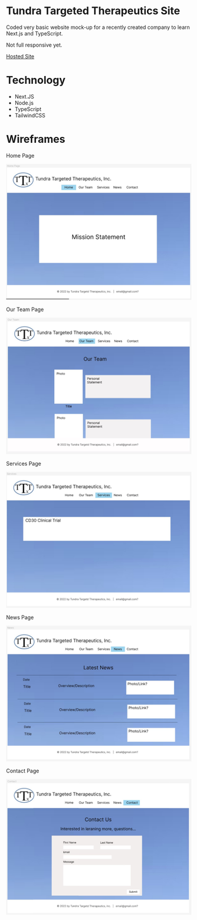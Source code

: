 # Tundra Targeted Therapeutics Site

Coded very basic website mock-up for a recently created company to learn Next.js and TypeScript.

Not full responsive yet.

[Hosted Site](https://ka-mock-up.herokuapp.com/)

# Technology

- Next.JS
- Node.js
- TypeScript
- TailwindCSS

# Wireframes

Home Page

![image](public/images//home-figma.jpg)

Our Team Page

![image](public/images//our-team-figma.jpg)

Services Page

![image](public/images/services-figma.jpg)

News Page

![image](public/images/news-figma.jpg)

Contact Page

![image](public/images/contact-figma.jpg)